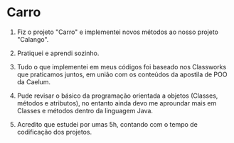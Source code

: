# Carro

1. Fiz o projeto "Carro" e implementei novos métodos ao nosso projeto "Calango".

2. Pratiquei e aprendi sozinho.

3. Tudo o que implementei em meus códigos foi baseado nos Classworks que praticamos juntos, em união com os conteúdos da apostila de POO da Caelum.

4. Pude revisar o básico da programação orientada a objetos (Classes, métodos e atributos), no entanto ainda devo me aproundar mais em Classes e métodos dentro da linguagem Java.

5. Acredito que estudei por umas 5h, contando com o tempo de codificação dos projetos.
